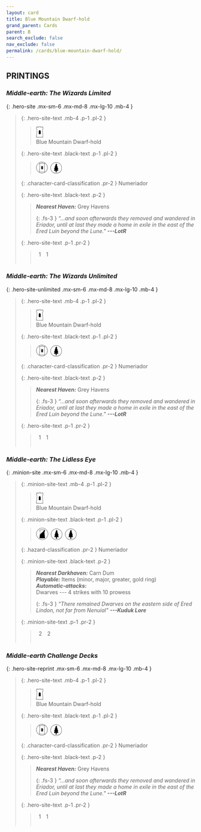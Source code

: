 ```yaml
---
layout: card
title: Blue Mountain Dwarf-hold
grand_parent: Cards
parent: B
search_exclude: false
nav_exclude: false
permalink: /cards/blue-mountain-dwarf-hold/
---
```


## PRINTINGS


### _Middle-earth: The Wizards Limited_

{: .hero-site .mx-sm-6 .mx-md-8 .mx-lg-10 .mb-4 }
> {: .hero-site-text .mb-4 .p-1 .pl-2 }
> > <div class="card-mp"><img src="/assets/images/free-hold.svg"></div>
> > <div class="character-card-name">Blue Mountain Dwarf-hold</div>
>
> {: .hero-site-text .black-text .p-1 .pl-2 }
> > ![](/assets/images/free-domain.svg)&ensp;![](/assets/images/wilderness.svg)
>
> {: .character-card-classification .pr-2 }
> Numeriador
>
> {: .hero-site-text .black-text .p-2 }
> > _**Nearest Haven:**_ Grey Havens  
> > 
> > {: .fs-3 } 
> > _“...and soon afterwards they removed and wandered in Eriador, until at last they made a home in exile in the east of the Ered Luin beyond the Lune."_ ***---&#65279;LotR*** 
> 
> {: .hero-site-text .p-1 .pr-2 }
> > <div class="hero-site-draw"><span class="hero-you-draw">&ensp;1&ensp;</span><span class="hero-opp-draw">&ensp;1&ensp;</span></div>
> > <div class="card-corruption">&nbsp;</div>

### _Middle-earth: The Wizards Unlimited_

{: .hero-site-unlimited .mx-sm-6 .mx-md-8 .mx-lg-10 .mb-4 }
> {: .hero-site-text .mb-4 .p-1 .pl-2 }
> > <div class="card-mp"><img src="/assets/images/free-hold.svg"></div>
> > <div class="character-card-name">Blue Mountain Dwarf-hold</div>
>
> {: .hero-site-text .black-text .p-1 .pl-2 }
> > ![](/assets/images/free-domain.svg)&ensp;![](/assets/images/wilderness.svg)
>
> {: .character-card-classification .pr-2 }
> Numeriador
>
> {: .hero-site-text .black-text .p-2 }
> > _**Nearest Haven:**_ Grey Havens  
> > 
> > {: .fs-3 } 
> > _“...and soon afterwards they removed and wandered in Eriador, until at last they made a home in exile in the east of the Ered Luin beyond the Lune."_ ***---&#65279;LotR*** 
> 
> {: .hero-site-text .p-1 .pr-2 }
> > <div class="hero-site-draw"><span class="hero-you-draw">&ensp;1&ensp;</span><span class="hero-opp-draw">&ensp;1&ensp;</span></div>
> > <div class="card-corruption">&nbsp;</div>

### _Middle-earth: The Lidless Eye_

{: .minion-site .mx-sm-6 .mx-md-8 .mx-lg-10 .mb-4 }
> {: .minion-site-text .mb-4 .p-1 .pl-2 }
> > <div class="card-mp"><img src="/assets/images/free-hold.svg"></div>
> > <div class="card-name">Blue Mountain Dwarf-hold</div>
>
> {: .minion-site-text .black-text .p-1 .pl-2 }
> > ![](/assets/images/shadow-land.svg)&ensp;![](/assets/images/wilderness.svg)&ensp;![](/assets/images/wilderness.svg)
>
> {: .hazard-classification .pr-2 }
> Numeriador
>
> {: .minion-site-text .black-text .p-2 }
> > ***Nearest Darkhaven:*** Carn Dum <br>_**Playable:**_ Items (minor, major, greater, gold ring) <br>_**Automatic-attacks:**_<br> Dwarves --- 4 strikes with 10 prowess  
> > 
> > {: .fs-3 } 
> > _“There remained Dwarves on the eastern side of Ered Lindon, not far from Nenuial"_ ***---&#65279;Kuduk Lore*** 
> 
> {: .minion-site-text .p-1 .pr-2 }
> > <div class="hero-site-draw"><span class="minion-you-draw">&ensp;2&ensp;</span><span class="minion-opp-draw">&ensp;2&ensp;</span></div>
> > <div class="card-corruption">&nbsp;</div>

### _Middle-earth Challenge Decks_

{: .hero-site-reprint .mx-sm-6 .mx-md-8 .mx-lg-10 .mb-4 }
> {: .hero-site-text .mb-4 .p-1 .pl-2 }
> > <div class="card-mp"><img src="/assets/images/free-hold.svg"></div>
> > <div class="character-card-name">Blue Mountain Dwarf-hold</div>
>
> {: .hero-site-text .black-text .p-1 .pl-2 }
> > ![](/assets/images/free-domain.svg)&ensp;![](/assets/images/wilderness.svg)
>
> {: .character-card-classification .pr-2 }
> Numeriador
>
> {: .hero-site-text .black-text .p-2 }
> > _**Nearest Haven:**_ Grey Havens  
> > 
> > {: .fs-3 } 
> > _“...and soon afterwards they removed and wandered in Eriador, until at last they made a home in exile in the east of the Ered Luin beyond the Lune."_ ***---&#65279;LotR*** 
> 
> {: .hero-site-text .p-1 .pr-2 }
> > <div class="hero-site-draw"><span class="hero-you-draw">&ensp;1&ensp;</span><span class="hero-opp-draw">&ensp;1&ensp;</span></div>
> > <div class="card-corruption">&nbsp;</div>
